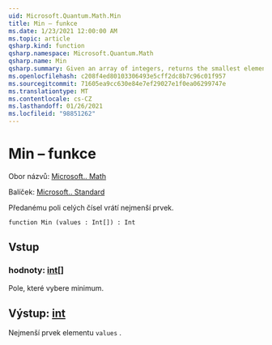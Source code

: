 ```yaml
---
uid: Microsoft.Quantum.Math.Min
title: Min – funkce
ms.date: 1/23/2021 12:00:00 AM
ms.topic: article
qsharp.kind: function
qsharp.namespace: Microsoft.Quantum.Math
qsharp.name: Min
qsharp.summary: Given an array of integers, returns the smallest element.
ms.openlocfilehash: c208f4ed80103306493e5cff2dc8b7c96c01f957
ms.sourcegitcommit: 71605ea9cc630e84e7ef29027e1f0ea06299747e
ms.translationtype: MT
ms.contentlocale: cs-CZ
ms.lasthandoff: 01/26/2021
ms.locfileid: "98851262"
---
```

# <a name="min-function"></a>Min – funkce

Obor názvů: [Microsoft.. Math](xref:Microsoft.Quantum.Math)

Balíček: [Microsoft.. Standard](https://nuget.org/packages/Microsoft.Quantum.Standard)


Předanému poli celých čísel vrátí nejmenší prvek.

```qsharp
function Min (values : Int[]) : Int
```


## <a name="input"></a>Vstup

### <a name="values--int"></a>hodnoty: [int](xref:microsoft.quantum.lang-ref.int)[]

Pole, které vybere minimum.



## <a name="output--int"></a>Výstup: [int](xref:microsoft.quantum.lang-ref.int)

Nejmenší prvek elementu `values` .